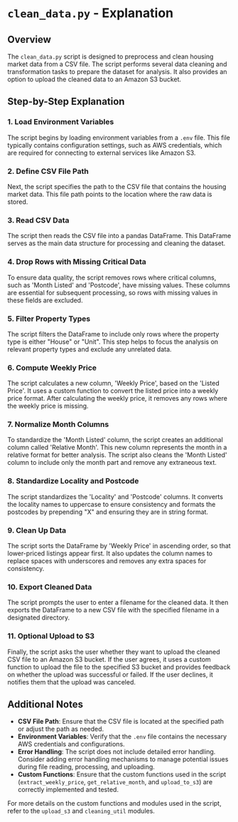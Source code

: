 # `clean_data.py` - Explanation

## Overview

The `clean_data.py` script is designed to preprocess and clean housing market data from a CSV file. The script performs several data cleaning and transformation tasks to prepare the dataset for analysis. It also provides an option to upload the cleaned data to an Amazon S3 bucket.

## Step-by-Step Explanation

### 1. Load Environment Variables

The script begins by loading environment variables from a `.env` file. This file typically contains configuration settings, such as AWS credentials, which are required for connecting to external services like Amazon S3.

### 2. Define CSV File Path

Next, the script specifies the path to the CSV file that contains the housing market data. This file path points to the location where the raw data is stored.

### 3. Read CSV Data

The script then reads the CSV file into a pandas DataFrame. This DataFrame serves as the main data structure for processing and cleaning the dataset.

### 4. Drop Rows with Missing Critical Data

To ensure data quality, the script removes rows where critical columns, such as 'Month Listed' and 'Postcode', have missing values. These columns are essential for subsequent processing, so rows with missing values in these fields are excluded.

### 5. Filter Property Types

The script filters the DataFrame to include only rows where the property type is either "House" or "Unit". This step helps to focus the analysis on relevant property types and exclude any unrelated data.

### 6. Compute Weekly Price

The script calculates a new column, 'Weekly Price', based on the 'Listed Price'. It uses a custom function to convert the listed price into a weekly price format. After calculating the weekly price, it removes any rows where the weekly price is missing.

### 7. Normalize Month Columns

To standardize the 'Month Listed' column, the script creates an additional column called 'Relative Month'. This new column represents the month in a relative format for better analysis. The script also cleans the 'Month Listed' column to include only the month part and remove any extraneous text.

### 8. Standardize Locality and Postcode

The script standardizes the 'Locality' and 'Postcode' columns. It converts the locality names to uppercase to ensure consistency and formats the postcodes by prepending "X" and ensuring they are in string format.

### 9. Clean Up Data

The script sorts the DataFrame by 'Weekly Price' in ascending order, so that lower-priced listings appear first. It also updates the column names to replace spaces with underscores and removes any extra spaces for consistency.

### 10. Export Cleaned Data

The script prompts the user to enter a filename for the cleaned data. It then exports the DataFrame to a new CSV file with the specified filename in a designated directory.

### 11. Optional Upload to S3

Finally, the script asks the user whether they want to upload the cleaned CSV file to an Amazon S3 bucket. If the user agrees, it uses a custom function to upload the file to the specified S3 bucket and provides feedback on whether the upload was successful or failed. If the user declines, it notifies them that the upload was canceled.

## Additional Notes

- **CSV File Path**: Ensure that the CSV file is located at the specified path or adjust the path as needed.
- **Environment Variables**: Verify that the `.env` file contains the necessary AWS credentials and configurations.
- **Error Handling**: The script does not include detailed error handling. Consider adding error handling mechanisms to manage potential issues during file reading, processing, and uploading.
- **Custom Functions**: Ensure that the custom functions used in the script (`extract_weekly_price`, `get_relative_month`, and `upload_to_s3`) are correctly implemented and tested.

For more details on the custom functions and modules used in the script, refer to the `upload_s3` and `cleaning_util` modules.
